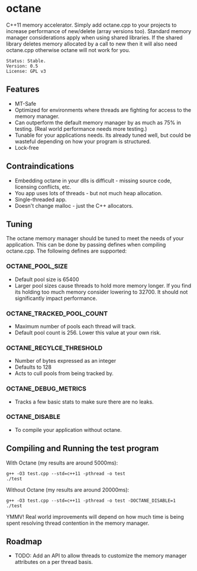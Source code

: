 # octane

C++11 memory accelerator. Simply add octane.cpp to your projects to increase performance of new/delete (array versions too). Standard memory manager considerations apply when using shared libraries. If the shared library deletes memory allocated by a call to new then it will also need octane.cpp otherwise octane will not work for you.

	Status: Stable.
	Version: 0.5
	License: GPL v3

## Features

* MT-Safe
* Optimized for environments where threads are fighting for access to the memory manager.
* Can outperform the default memory manager by as much as 75% in testing. (Real world performance needs more testing.)
* Tunable for your applications needs. Its already tuned well, but could be wasteful depending on how your program is structured.
* Lock-free

## Contraindications

* Embedding octane in your dlls is difficult - missing source code, licensing conflicts, etc.
* You app uses lots of threads - but not much heap allocation.
* Single-threaded app.
* Doesn't change malloc - just the C++ allocators.

## Tuning

The octane memory manager should be tuned to meet the needs of your application. This can be done by passing defines when compiling octane.cpp. The following defines are supported:

### OCTANE_POOL_SIZE

* Default pool size is 65400
* Larger pool sizes cause threads to hold more memory longer. If you find its holding too much memory consider lowering to 32700. It should not significantly impact performance. 
	
### OCTANE_TRACKED_POOL_COUNT

* Maximum number of pools each thread will track.
* Default pool count is 256. Lower this value at your own risk. 

### OCTANE_RECYLCE_THRESHOLD
 
* Number of bytes expressed as an integer
* Defaults to 128
* Acts to cull pools from being tracked by.

### OCTANE_DEBUG_METRICS
	
* Tracks a few basic stats to make sure there are no leaks.
	
### OCTANE_DISABLE
	
* To compile your application without octane.
	
## Compiling and Running the test program

With Octane (my results are around 5000ms):

	g++ -O3 test.cpp --std=c++11 -pthread -o test
	./test
	

Without Octane (my results are around 20000ms):

	g++ -O3 test.cpp --std=c++11 -pthread -o test -DOCTANE_DISABLE=1
	./test

YMMV! Real world improvements will depend on how much time is being spent resolving thread contention in the memory manager.

## Roadmap

* TODO: Add an API to allow threads to customize the memory manager attributes on a per thread basis.
